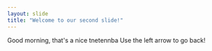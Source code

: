 ```yaml
---
layout: slide
title: "Welcome to our second slide!"
---
```

Good morning, that's a nice tnetennba
Use the left arrow to go back!
